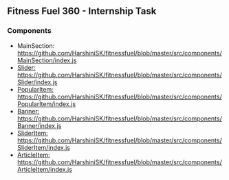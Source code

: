 <h2>Fitness Fuel 360 - Internship Task</h2>
<h3>Components</h3>
<ul>
    <li>MainSection: <a href = "https://github.com/HarshiniSK/fitnessfuel/blob/master/src/components/MainSection/index.js">https://github.com/HarshiniSK/fitnessfuel/blob/master/src/components/MainSection/index.js</li>
    <li>Slider: <a href = "https://github.com/HarshiniSK/fitnessfuel/blob/master/src/components/Slider/index.js">https://github.com/HarshiniSK/fitnessfuel/blob/master/src/components/Slider/index.js</li>
    <li>PopularItem: <a href = "https://github.com/HarshiniSK/fitnessfuel/blob/master/src/components/PopularItem/index.js">https://github.com/HarshiniSK/fitnessfuel/blob/master/src/components/PopularItem/index.js</li>
    <li>Banner: <a href = "https://github.com/HarshiniSK/fitnessfuel/blob/master/src/components/Banner/index.js">https://github.com/HarshiniSK/fitnessfuel/blob/master/src/components/Banner/index.js</li>
    <li>SliderItem: <a href = "https://github.com/HarshiniSK/fitnessfuel/blob/master/src/components/SliderItem/index.js">https://github.com/HarshiniSK/fitnessfuel/blob/master/src/components/SliderItem/index.js</li>
    <li>ArticleItem: <a href = "https://github.com/HarshiniSK/fitnessfuel/blob/master/src/components/ArticleItem/index.js">https://github.com/HarshiniSK/fitnessfuel/blob/master/src/components/ArticleItem/index.js</li>
</ul>
